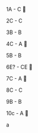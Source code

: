 1A - C :stop_sign:

2C - C

3B - B

4C - A :stop_sign:

5B - B

6E? - CE :stop_sign:

7C - A :stop_sign:

8C - C

9B - B

10c - A :stop_sign:

a